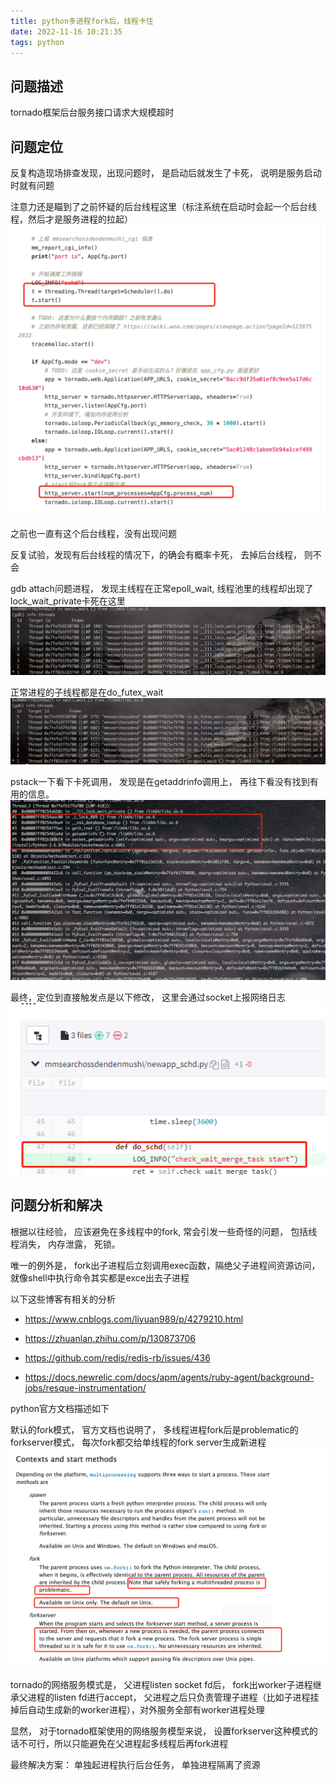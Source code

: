 ```yaml
---
title: python多进程fork后，线程卡住
date: 2022-11-16 10:21:35
tags: python
---
```

## 问题描述
tornado框架后台服务接口请求大规模超时

## 问题定位
反复构造现场排查发现，出现问题时， 是启动后就发生了卡死， 说明是服务启动时就有问题

注意力还是瞄到了之前怀疑的后台线程这里（标注系统在启动时会起一个后台线程，然后才是服务进程的拉起）
![](/images/python/2.png)

之前也一直有这个后台线程，没有出现问题

反复试验，发现有后台线程的情况下，的确会有概率卡死， 去掉后台线程， 则不会

gdb attach问题进程， 发现主线程在正常epoll_wait, 线程池里的线程却出现了lock_wait_private卡死在这里
![](/images/python/3.png)

正常进程的子线程都是在do_futex_wait
![](/images/python/4.png)

pstack一下看下卡死调用， 发现是在getaddrinfo调用上， 再往下看没有找到有用的信息。
![](/images/python/5.png)

最终，定位到直接触发点是以下修改， 这里会通过socket上报网络日志
![](/images/python/6.png)


## 问题分析和解决
根据以往经验， 应该避免在多线程中的fork, 常会引发一些奇怪的问题， 包括线程消失， 内存泄露， 死锁。

唯一的例外是， fork出子进程后立刻调用exec函数，隔绝父子进程间资源访问，就像shell中执行命令其实都是exce出去子进程

以下这些博客有相关的分析

- https://www.cnblogs.com/liyuan989/p/4279210.html

- https://zhuanlan.zhihu.com/p/130873706

- https://github.com/redis/redis-rb/issues/436
- https://docs.newrelic.com/docs/apm/agents/ruby-agent/background-jobs/resque-instrumentation/



python官方文档描述如下

默认的fork模式， 官方文档也说明了， 多线程进程fork后是problematic的
forkserver模式， 每次fork都交给单线程的fork server生成新进程
![](/images/python/7.png)

tornado的网络服务模式是， 父进程listen socket fd后， fork出worker子进程继承父进程的listen fd进行accept， 父进程之后只负责管理子进程（比如子进程挂掉后自动生成新的worker进程），对外服务全部有worker进程处理

显然， 对于tornado框架使用的网络服务模型来说， 设置forkserver这种模式的话不可行，所以只能避免在父进程起多线程后再fork进程

最终解决方案：
单独起进程执行后台任务， 单独进程隔离了资源